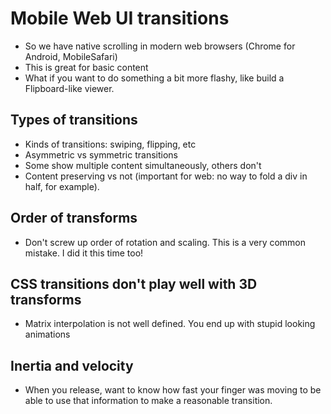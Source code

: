 # Mobile Web UI transitions

- So we have native scrolling in modern web browsers (Chrome for
  Android, MobileSafari)
- This is great for basic content
- What if you want to do something a bit more flashy, like build a
  Flipboard-like viewer.

## Types of transitions

- Kinds of transitions: swiping, flipping, etc
- Asymmetric vs symmetric transitions
- Some show multiple content simultaneously, others don't
- Content preserving vs not (important for web: no way to fold a div in
  half, for example).

## Order of transforms

- Don't screw up order of rotation and scaling. This is a very common
  mistake. I did it this time too!


## CSS transitions don't play well with 3D transforms

- Matrix interpolation is not well defined. You end up with stupid
  looking animations


## Inertia and velocity

- When you release, want to know how fast your finger was moving to be
  able to use that information to make a reasonable transition.
